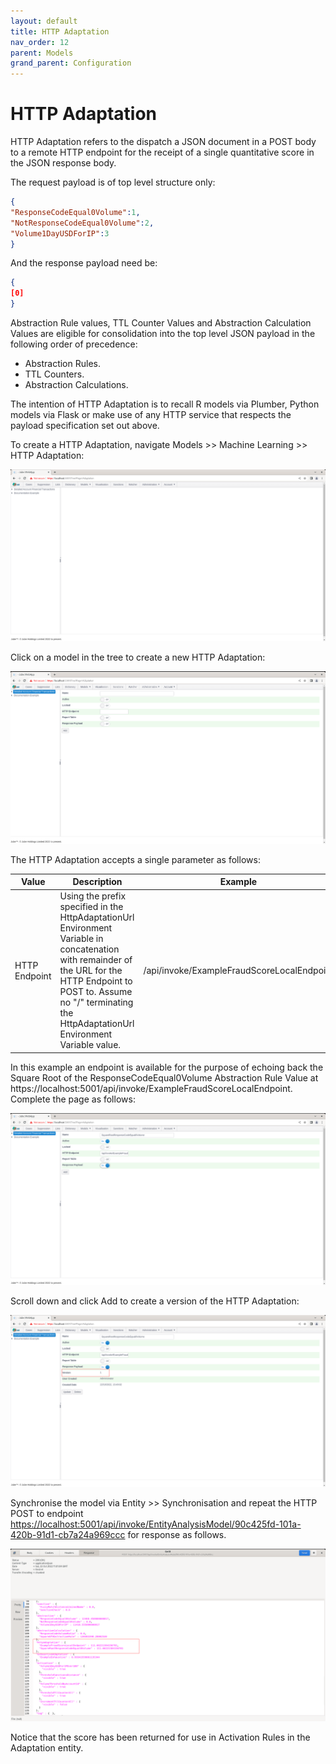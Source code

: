 ```yaml
---
layout: default
title: HTTP Adaptation
nav_order: 12
parent: Models
grand_parent: Configuration
---
```


# HTTP Adaptation
HTTP Adaptation refers to the dispatch a JSON document in a POST body to a remote HTTP endpoint for the receipt of a single quantitative score in the JSON response body.  

The request payload is of top level structure only:

``` json
{
"ResponseCodeEqual0Volume":1,
"NotResponseCodeEqual0Volume":2,
"Volume1DayUSDForIP":3
}
```

And the response payload need be:

``` json
{
[0]
}
```

Abstraction Rule values, TTL Counter Values and Abstraction Calculation Values are eligible for consolidation into the top level JSON payload in the following order of precedence:

* Abstraction Rules.
* TTL Counters.
* Abstraction Calculations.

The intention of HTTP Adaptation is to recall R models via Plumber,  Python models via Flask or make use of any HTTP service that respects the payload specification set out above.

To create a HTTP Adaptation,  navigate Models >> Machine Learning >> HTTP Adaptation:

![Image](HTTPAdaptationTopOfTree.png)

Click on a model in the tree to create a new HTTP Adaptation:

![Image](EmptyHTTPAdaptation.png)

The HTTP Adaptation accepts a single parameter as follows:

| Value         | Description                                                                                                                                                                                                                        | Example                                    |
|---------------|------------------------------------------------------------------------------------------------------------------------------------------------------------------------------------------------------------------------------------|--------------------------------------------|
| HTTP Endpoint | Using the prefix specified in the HttpAdaptationUrl Environment Variable in concatenation with remainder of the URL for the HTTP Endpoint to POST to.  Assume no "/" terminating the HttpAdaptationUrl Environment Variable value. | /api/invoke/ExampleFraudScoreLocalEndpoint |

In this example an endpoint is available for the purpose of echoing back the Square Root of the ResponseCodeEqual0Volume Abstraction Rule Value at https://localhost:5001/api/invoke/ExampleFraudScoreLocalEndpoint.  Complete the page as follows:

![Image](ExampleHTTPAdaptation.png)

Scroll down and click Add to create a version of the HTTP Adaptation:

![Image](VersionOfHttpAdaptation.png)

Synchronise the model via Entity >> Synchronisation and repeat the HTTP POST to endpoint [https://localhost:5001/api/invoke/EntityAnalysisModel/90c425fd-101a-420b-91d1-cb7a24a969ccc](https://localhost:5001/api/invoke/EntityAnalysisModel/90c425fd-101a-420b-91d1-cb7a24a969ccc) for response as follows.

![Image](HTTPAdaptationResponse.png)

Notice that the score has been returned for use in Activation Rules in the Adaptation entity.

